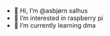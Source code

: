 - 👋 Hi, I’m @asbjørn salhus
- 👀 I’m interested in raspberry pi
- 🌱 I’m currently learning dma
<!---
- 💞️ I’m looking to collaborate on ...
- 📫 How to reach me ...
--->

<!---
abjeni/abjeni is a ✨ special ✨ repository because its `README.md` (this file) appears on your GitHub profile.
You can click the Preview link to take a look at your changes.
--->
